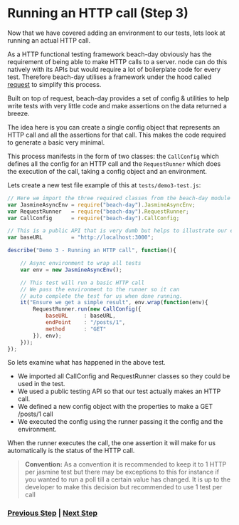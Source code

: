 # Running an HTTP call (Step 3)

Now that we have covered adding an environment to our tests, lets look at running an actual HTTP call.

As a HTTP functional testing framework beach-day obviously has the requirement of being able to make HTTP calls to a server. node can do this natively with its APIs but would require a lot of boilerplate code for every test.
Therefore beach-day utilises a framework under the hood called [request](https://github.com/request/request) to simplify this process.

Built on top of request, beach-day provides a set of config & utilities to help write tests with very little code and make assertions on the data returned a breeze.

The idea here is you can create a single config object that represents an HTTP call and all the assertions for that call. This makes the code required to generate a basic very minimal.

This process manifests in the form of two classes: the `CallConfig` which defines all the config for an HTTP call and the `RequestRunner` which does the execution of the call, taking a config object and an environment.

Lets create a new test file example of this at `tests/demo3-test.js`:
```javascript
// Here we import the three required classes from the beach-day module
var JasmineAsyncEnv = require("beach-day").JasmineAsyncEnv;
var RequestRunner   = require("beach-day").RequestRunner;
var CallConfig      = require("beach-day").CallConfig;

// This is a public API that is very dumb but helps to illustrate our examples
var baseURL         = "http://localhost:3000";

describe("Demo 3 - Running an HTTP call", function(){

    // Async environment to wrap all tests
    var env = new JasmineAsyncEnv();

    // This test will run a basic HTTP call
    // We pass the environment to the runner so it can
    // auto complete the test for us when done running.
    it("Ensure we get a simple result", env.wrap(function(env){
        RequestRunner.run(new CallConfig({
            baseURL     : baseURL,
            endPoint    : "/posts/1",
            method      : "GET"
        }), env);
    }));
});
```


So lets examine what has happened in the above test. 

 - We imported all CallConfig and RequestRunner classes so they could be used in the test. 
 - We used a public testing API so that our test actually makes an HTTP call. 
 - We defined a new config object with the properties to make a GET /posts/1 call
 - We executed the config using the runner passing it the config and the environment. 

When the runner executes the call, the one assertion it will make for us automatically is the status of the HTTP call.

> **Convention:**
> As a convention it is recommended to keep it to 1 HTTP per jasmine test but there may be exceptions to this for instance if you wanted to run a poll till a certain value has changed.
> It is up to the developer to make this decision but recommended to use 1 test per call

### [Previous Step](step2.md) | [Next Step](step4.md)